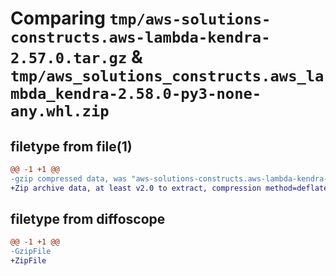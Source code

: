 # Comparing `tmp/aws-solutions-constructs.aws-lambda-kendra-2.57.0.tar.gz` & `tmp/aws_solutions_constructs.aws_lambda_kendra-2.58.0-py3-none-any.whl.zip`

## filetype from file(1)

```diff
@@ -1 +1 @@
-gzip compressed data, was "aws-solutions-constructs.aws-lambda-kendra-2.57.0.tar", last modified: Mon May  6 21:41:10 2024, max compression
+Zip archive data, at least v2.0 to extract, compression method=deflate
```

## filetype from diffoscope

```diff
@@ -1 +1 @@
-GzipFile
+ZipFile
```

